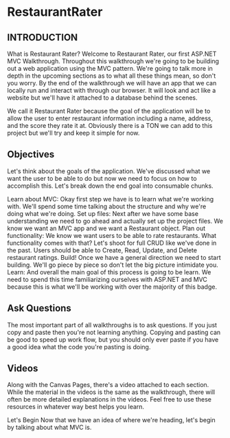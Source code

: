 ﻿# RestaurantRater

## INTRODUCTION

What is Restaurant Rater?
Welcome to Restaurant Rater, our first ASP.NET MVC Walkthrough. Throughout this walkthrough we're going to be building out a web application using the MVC pattern. We're going to talk more in depth in the upcoming sections as to what all these things mean, so don't you worry. By the end of the walkthrough we will have an app that we can locally run and interact with through our browser. It will look and act like a website but we'll have it attached to a database behind the scenes.

We call it Restaurant Rater because the goal of the application will be to allow the user to enter restaurant information including a name, address, and the score they rate it at. Obviously there is a TON we can add to this project but we'll try and keep it simple for now.

## Objectives

Let's think about the goals of the application. We've discussed what we want the user to be able to do but now we need to focus on how to accomplish this. Let's break down the end goal into consumable chunks.

Learn about MVC: Okay first step we have is to learn what we're working with. We'll spend some time talking about the structure and why we're doing what we're doing.
Set up files: Next after we have some base understanding we need to go ahead and actually set up the project files. We know we want an MVC app and we want a Restaurant object.
Plan out functionality: We know we want users to be able to rate restaurants. What functionality comes with that? Let's shoot for full CRUD like we've done in the past. Users should be able to Create, Read, Update, and Delete restaurant ratings.
Build! Once we have a general direction we need to start building. We'll go piece by piece so don't let the big picture intimidate you.
Learn: And overall the main goal of this process is going to be learn. We need to spend this time familiarizing ourselves with ASP.NET and MVC because this is what we'll be working with over the majority of this badge.
 

## Ask Questions

The most important part of all walkthroughs is to ask questions. If you just copy and paste then you're not learning anything. Copying and pasting can be good to speed up work flow, but you should only ever paste if you have a good idea what the code you're pasting is doing.

## Videos

Along with the Canvas Pages, there's a video attached to each section. While the material in the videos is the same as the walkthrough, there will often be more detailed explanations in the videos. Feel free to use these resources in whatever way best helps you learn.

 

Let's Begin
Now that we have an idea of where we're heading, let's begin by talking about what MVC is.
